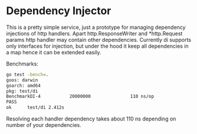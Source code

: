 Dependency Injector
===================

This is a pretty simple service, just a prototype for managing
dependency injections of http handlers.
Apart http.ResponseWriter and *http.Request params http handler may contain other dependencies.
Currently di supports only interfaces for injection, but under the hood it keep all 
dependencies in a map hence it can be extended easily.

Benchmarks:
```bash
go test -bench=.
goos: darwin
goarch: amd64
pkg: test/di
BenchmarkDI-4           20000000               110 ns/op
PASS
ok      test/di 2.412s
```

Resolving each handler dependency takes about 110 ns depending on number of your dependencies.
